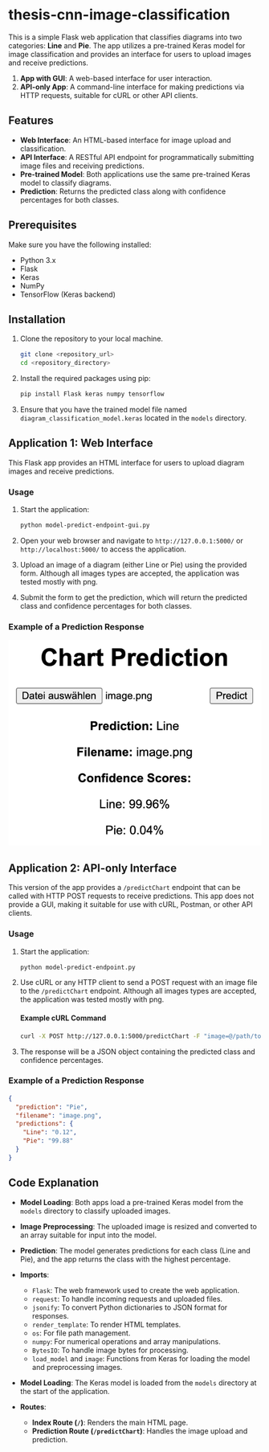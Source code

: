 # thesis-cnn-image-classification

This is a simple Flask web application that classifies diagrams into two categories: **Line** and **Pie**. The app utilizes a pre-trained Keras model for image classification and provides an interface for users to upload images and receive predictions.

1. **App with GUI**: A web-based interface for user interaction.
2. **API-only App**: A command-line interface for making predictions via HTTP requests, suitable for cURL or other API clients.

## Features

- **Web Interface**: An HTML-based interface for image upload and classification.
- **API Interface**: A RESTful API endpoint for programmatically submitting image files and receiving predictions.
- **Pre-trained Model**: Both applications use the same pre-trained Keras model to classify diagrams.
- **Prediction**: Returns the predicted class along with confidence percentages for both classes.

## Prerequisites

Make sure you have the following installed:
- Python 3.x
- Flask
- Keras
- NumPy
- TensorFlow (Keras backend)

## Installation

1. Clone the repository to your local machine.

   ```bash
   git clone <repository_url>
   cd <repository_directory>
   ```

2. Install the required packages using pip:

   ```bash
   pip install Flask keras numpy tensorflow
   ```

3. Ensure that you have the trained model file named `diagram_classification_model.keras` located in the `models` directory.

## Application 1: Web Interface

This Flask app provides an HTML interface for users to upload diagram images and receive predictions.

### Usage

1. Start the application:

   ```bash
   python model-predict-endpoint-gui.py
   ```

2. Open your web browser and navigate to `http://127.0.0.1:5000/` or `http://localhost:5000/` to access the application.

3. Upload an image of a diagram (either Line or Pie) using the provided form. Although all images types are accepted, the application was tested mostly with png.

5. Submit the form to get the prediction, which will return the predicted class and confidence percentages for both classes. 

### Example of a Prediction Response

![Alt text](prediction.png?raw=true "Prediction")

## Application 2: API-only Interface

This version of the app provides a `/predictChart` endpoint that can be called with HTTP POST requests to receive predictions. This app does not provide a GUI, making it suitable for use with cURL, Postman, or other API clients.

### Usage

1. Start the application:

   ```bash
   python model-predict-endpoint.py
   ```

2. Use cURL or any HTTP client to send a POST request with an image file to the `/predictChart` endpoint. Although all images types are accepted, the application was tested mostly with png.

   #### Example cURL Command

   ```bash
   curl -X POST http://127.0.0.1:5000/predictChart -F "image=@/path/to/your/image.png"
   ```

3. The response will be a JSON object containing the predicted class and confidence percentages.

### Example of a Prediction Response

```json
{
  "prediction": "Pie",
  "filename": "image.png",
  "predictions": {
    "Line": "0.12",
    "Pie": "99.88"
  }
}
```

## Code Explanation

- **Model Loading**: Both apps load a pre-trained Keras model from the `models` directory to classify uploaded images.
- **Image Preprocessing**: The uploaded image is resized and converted to an array suitable for input into the model.
- **Prediction**: The model generates predictions for each class (Line and Pie), and the app returns the class with the highest percentage.

- **Imports**:
  - `Flask`: The web framework used to create the web application.
  - `request`: To handle incoming requests and uploaded files.
  - `jsonify`: To convert Python dictionaries to JSON format for responses.
  - `render_template`: To render HTML templates.
  - `os`: For file path management.
  - `numpy`: For numerical operations and array manipulations.
  - `BytesIO`: To handle image bytes for processing.
  - `load_model` and `image`: Functions from Keras for loading the model and preprocessing images.

- **Model Loading**:
  The Keras model is loaded from the `models` directory at the start of the application.

- **Routes**:
  - **Index Route (`/`)**: Renders the main HTML page.
  - **Prediction Route (`/predictChart`)**: Handles the image upload and prediction.
